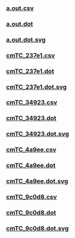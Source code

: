 ### [a.out.csv](a.out.csv)
### [a.out.dot](a.out.dot)
### [a.out.dot.svg](a.out.dot.svg)
### [cmTC_237e1.csv](cmTC_237e1.csv)
### [cmTC_237e1.dot](cmTC_237e1.dot)
### [cmTC_237e1.dot.svg](cmTC_237e1.dot.svg)
### [cmTC_34923.csv](cmTC_34923.csv)
### [cmTC_34923.dot](cmTC_34923.dot)
### [cmTC_34923.dot.svg](cmTC_34923.dot.svg)
### [cmTC_4a9ee.csv](cmTC_4a9ee.csv)
### [cmTC_4a9ee.dot](cmTC_4a9ee.dot)
### [cmTC_4a9ee.dot.svg](cmTC_4a9ee.dot.svg)
### [cmTC_9c0d8.csv](cmTC_9c0d8.csv)
### [cmTC_9c0d8.dot](cmTC_9c0d8.dot)
### [cmTC_9c0d8.dot.svg](cmTC_9c0d8.dot.svg)
